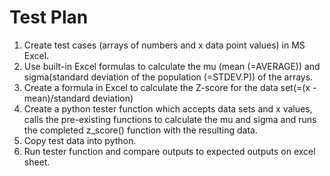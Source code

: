 # Test Plan

1. Create test cases (arrays of numbers and x data point values) in MS Excel.
2. Use built-in Excel formulas to calculate the mu (mean (=AVERAGE)) and sigma(standard deviation of the population (=STDEV.P)) of the arrays.
3. Create a formula in Excel to calculate the Z-score for the data set(=(x - mean)/standard deviation)
4. Create a python tester function which accepts data sets and x values, calls the pre-existing functions to calculate the mu and sigma and runs the completed z_score() function with the resulting data.
4. Copy test data into python.
5. Run tester function and compare outputs to expected outputs on excel sheet.  